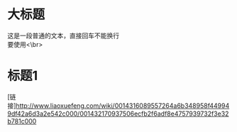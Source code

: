 # 大标题
  这是一段普通的文本，直接回车不能换行<br>
  要使用<\br>
# 标题1
  [链接]http://www.liaoxuefeng.com/wiki/0014316089557264a6b348958f449949df42a6d3a2e542c000/001432170937506ecfb2f6adf8e4757939732f3e32b781c000
